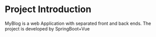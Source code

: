 # Project Introduction
MyBlog is a web Application with separated front and back ends. The project is developed by SpringBoot+Vue
